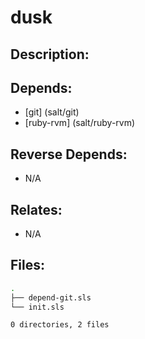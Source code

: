 # dusk

## Description:



## Depends:

  -  [git] (salt/git)
  -  [ruby-rvm] (salt/ruby-rvm)

## Reverse Depends:

  -  N/A

## Relates:

  -  N/A

## Files:

```bash
.
├── depend-git.sls
└── init.sls

0 directories, 2 files
```
